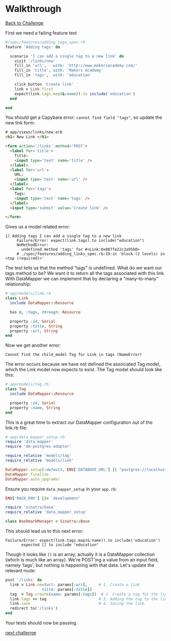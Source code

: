 # Walkthrough

[Back to Challenge](../15_tagging_links.md)


First we need a failing feature test

```ruby
#/spec/features/adding_tags_spec.rb
feature 'Adding tags' do

  scenario 'I can add a single tag to a new link' do
    visit '/links/new'
    fill_in 'url',   with: 'http://www.makersacademy.com/'
    fill_in 'title', with: 'Makers Academy'
    fill_in 'tags',  with: 'education'

    click_button 'Create link'
    link = Link.first
    expect(link.tags.map(&:name)).to include('education')
  end

end
```

You should get a Capybara error: `cannot find field "tags"`, so update the new link form:

```html
# app/views/links/new.erb
<h1> New Link </h1>

<form action='/links' method='POST'>
  <label for='title'>
    Title:
    <input type='text' name='title' />
  </label>
  <label for='url'>
    URL:
    <input type='text' name='url' />
  </label>
  <label for='tags'>
    Tags:
    <input type='text' name='tags' />
  </label>
  <input type='submit' value='Create link' />

</form>
```

Gives us a model related error:

```
1) Adding tags I can add a single tag to a new link
     Failure/Error: expect(link.tags).to include("education")
     NoMethodError:
       undefined method 'tags' for #<Link:0x007fe22c3a95b0>
     # ./spec/features/adding_links_spec.rb:19:in 'block (2 levels) in <top (required)>'
```

The test tells us that the method "tags" is undefined. What do we want our tags method to be? We want it to return all the tags associated with this link. With DataMapper we can implement that by declaring a "many-to-many" relationship:

```ruby
# app/models/link.rb
class Link
  include DataMapper::Resource

  has n, :tags, through: Resource

  property :id, Serial
  property :title, String
  property :url, String
end
```

Now we get another error:

```
Cannot find the child_model Tag for Link in tags (NameError)
```

The error occurs because we have not defined the associated Tag model, which the Link model now expects to exist. The Tag model should look like this:

```ruby
# app/models/tag.rb
class Tag
  include DataMapper::Resource

  property :id, Serial
  property :name, String
end
```

This is a great time to extract our DataMapper configuration out of the link.rb file:

```ruby
# app/data_mapper_setup.rb
require 'data_mapper'
require 'dm-postgres-adapter'

require_relative 'models/tag'
require_relative 'models/link'

DataMapper.setup(:default, ENV['DATABASE_URL'] || "postgres://localhost/bookmark_manager_#{ENV['RACK_ENV']}")
DataMapper.finalize
DataMapper.auto_upgrade!
```

Ensure you require `data_mapper_setup` in your `app.rb`:

```ruby
ENV['RACK_ENV'] ||= 'development'

require 'sinatra/base'
require_relative 'data_mapper_setup'

class BookmarkManager < Sinatra::Base
```

This should lead us to this next error:

```
Failure/Error: expect(link.tags.map(&:name)).to include('education')
       expected [] to include "education"
```

Though it looks like `[]` is an array, actually it is a DataMapper collection (which is much like an array).
We're POST'ing a value from an input field, namely 'tags', but nothing is happening with that data. Let's update the relevant route:

```ruby
post '/links' do
  link = Link.new(url: params[:url],     # 1. Create a link
                title: params[:title])
  tag  = Tag.create(name: params[:tags])  # 2. Create a tag for the link
  link.tags << tag                       # 3. Adding the tag to the link's DataMapper collection.
  link.save                              # 4. Saving the link.
  redirect to('/links')
end
```

Your tests should now be passing.

[next challenge](../16_filtering_tags.md)
